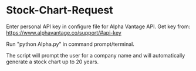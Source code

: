 # Stock-Chart-Request

Enter personal API key in configure file for Alpha Vantage API. Get key from:
https://www.alphavantage.co/support/#api-key

Run "python Alpha.py" in command prompt/terminal.

The script will prompt the user for a company name and will automatically
generate a stock chart up to 20 years. 
